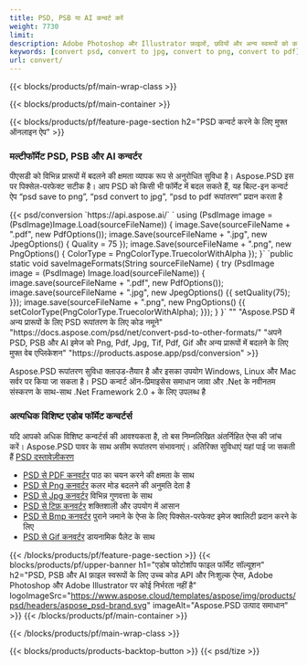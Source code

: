 ```yaml
---
title: PSD, PSB या AI कन्वर्ट करें
weight: 7730
limit: 
description: Adobe Photoshop और Illustrator फ़ाइलों, छवियों और अन्य स्वरूपों को कनवर्ट करें
keywords: [convert psd, convert to jpg, convert to png, convert to pdf]
url: convert/
---
```


{{< blocks/products/pf/main-wrap-class >}}

{{< blocks/products/pf/main-container >}}

{{< blocks/products/pf/feature-page-section h2="PSD कन्वर्ट करने के लिए मुफ्त ऑनलाइन ऐप" >}}
<h3 class="headingpdleft">मल्टीफॉर्मेट PSD, PSB और AI कन्वर्टर</h3>
<p>पीएसडी को विभिन्न प्रारूपों में बदलने की क्षमता व्यापक रूप से अनुरोधित सुविधा है। Aspose.PSD इस पर पिक्सेल-परफेक्ट सटीक है। आप PSD को किसी भी फॉर्मेट में बदल सकते हैं, यह बिल्ट-इन कन्वर्ट ऐप “psd save to png”, “psd convert to jpg”, “psd to pdf रूपांतरण” प्रदान करता है</p>
{{< psd/conversion `https://api.aspose.ai/` 
`    using (PsdImage image = (PsdImage)Image.Load(sourceFileName))
    {
        image.Save(sourceFileName + ".pdf", new PdfOptions());
        image.Save(sourceFileName + ".jpg",  new JpegOptions() { Quality = 75 });
        image.Save(sourceFileName + ".png",  new PngOptions() {  ColorType = PngColorType.TruecolorWithAlpha });
    }` 
	`public static void saveImageFormats(String sourceFileName) {
        try (PsdImage image = (PsdImage) Image.load(sourceFileName)) {
            image.save(sourceFileName + ".pdf", new PdfOptions());
            image.save(sourceFileName + ".jpg", new JpegOptions() {{
                setQuality(75);
            }});
            image.save(sourceFileName + ".png", new PngOptions() {{
                setColorType(PngColorType.TruecolorWithAlpha);
            }});
        }
    }` 
"" 
"Aspose.PSD में अन्य प्रारूपों के लिए PSD रूपांतरण के लिए कोड नमूने"  "https://docs.aspose.com/psd/net/convert-psd-to-other-formats/" 
"अपने PSD, PSB और AI इमेज को Png, Pdf, Jpg, Tif, Pdf, Gif और अन्य प्रारूपों में बदलने के लिए मुफ्त वेब एप्लिकेशन" "https://products.aspose.app/psd/conversion" >}}
<br />
<p>Aspose.PSD रूपांतरण सुविधा क्लाउड-तैयार है और इसका उपयोग Windows, Linux और Mac सर्वर पर किया जा सकता है। PSD कन्वर्ट ऑन-प्रिमाइसेस समाधान जावा और .Net के नवीनतम संस्करण के साथ-साथ .Net Framework 2.0 + के लिए उपलब्ध है</p>

<h3 class="headingpdleft">अत्यधिक विशिष्ट एडोब फॉर्मेट कन्वर्टर्स</h3>
<p>यदि आपको अधिक विशिष्ट कन्वर्टर्स की आवश्यकता है, तो बस निम्नलिखित अंतर्निहित ऐप्स की जांच करें। Aspose.PSD पावर के साथ असीम रूपांतरण संभावनाएं। अतिरिक्त सुविधाएं यहां पाई जा सकती हैं <a href="https://docs.aspose.com/psd/">PSD दस्तावेज़ीकरण</a></p>
<ul>
<li><a href="to-pdf">PSD से PDF कनवर्टर</a> पाठ का चयन करने की क्षमता के साथ</li>
<li><a href="to-png">PSD से Png कनवर्टर</a> कलर मोड बदलने की अनुमति देता है</li>
<li><a href="to-jpg">PSD से Jpg कनवर्टर</a> विभिन्न गुणवत्ता के साथ</li>
<li><a href="to-tiff">PSD से टिफ़ कनवर्टर</a> शक्तिशाली और उपयोग में आसान</li>
<li><a href="to-bmp">PSD से Bmp कनवर्टर</a> पुराने जमाने के ऐप्स के लिए पिक्सेल-परफेक्ट इमेज क्वालिटी प्रदान करने के लिए</li>
<li><a href="to-gif">PSD से Gif कनवर्टर</a> डायनामिक पैलेट के साथ</li>
</ul>

{{< /blocks/products/pf/feature-page-section >}}
{{< blocks/products/pf/upper-banner h1="एडोब फोटोशॉप फाइल फॉर्मेट सॉल्यूशन" h2="PSD, PSB और AI फ़ाइल स्वरूपों के लिए उच्च कोड API और निःशुल्क ऐप्स, Adobe Photoshop और Adobe Illustrator पर कोई निर्भरता नहीं है" logoImageSrc="https://www.aspose.cloud/templates/aspose/img/products/psd/headers/aspose_psd-brand.svg" imageAlt="Aspose.PSD उत्पाद समाधान" >}}
{{< /blocks/products/pf/main-container >}}


{{< /blocks/products/pf/main-wrap-class >}}

{{< blocks/products/products-backtop-button >}}
{{< psd/tize >}}
